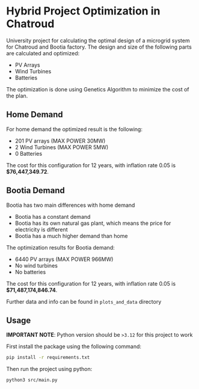 # Hybrid Project Optimization in Chatroud

University project for calculating the optimal design of a microgrid system for Chatroud and Bootia factory. The design and size
of the following parts are calculated and optimized:

- PV Arrays
- Wind Turbines
- Batteries

The optimization is done using Genetics Algorithm to minimize the cost of the plan.

## Home Demand

For home demand the optimized result is the following:

- 201 PV arrays (MAX POWER 30MW)
- 2 Wind Turbines (MAX POWER 5MW)
- 0 Batteries

The cost for this configuration for 12 years, with inflation rate 0.05 is **$76,447,349.72**.

## Bootia Demand

Bootia has two main differences with home demand

- Bootia has a constant demand
- Bootia has its own natural gas plant, which means the price for electricity is different
- Bootia has a much higher demand than home

The optimization results for Bootia demand:

- 6440 PV arrays (MAX POWER 966MW)
- No wind turbines
- No batteries

The cost for this configuration for 12 years, with inflation rate 0.05 is **$71,487,174,846.74**.

Further data and info can be found in `plots_and_data` directory

## Usage

**IMPORTANT NOTE**: Python version should be `>3.12` for this project to work

First install the package using the following command:

```bash
pip install -r requirements.txt
```

Then run the project using python:

```bash
python3 src/main.py
```
